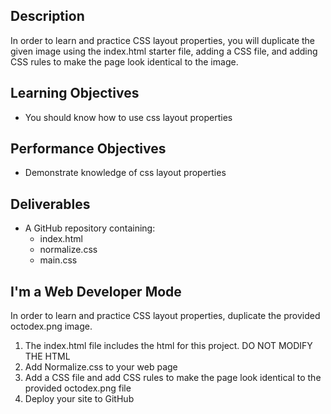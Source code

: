 ## Description
In order to learn and practice CSS layout properties, you will duplicate the given image using the index.html starter file, adding a CSS file, and adding CSS rules to make the page look identical to the image.

## Learning Objectives
- You should know how to use css layout properties

## Performance Objectives
- Demonstrate knowledge of css layout properties

## Deliverables
- A GitHub repository containing:
  - index.html
  - normalize.css
  - main.css
## I'm a Web Developer Mode
In order to learn and practice CSS layout properties, duplicate the provided octodex.png image.
1. The index.html file includes the html for this project. DO NOT MODIFY THE HTML
2. Add Normalize.css to your web page
3. Add a CSS file and add CSS rules to make the page look identical to the provided octodex.png file
4. Deploy your site to GitHub
